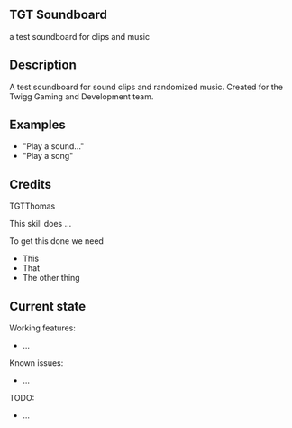 ## TGT Soundboard
a test soundboard for clips and music

## Description 
A test soundboard for sound clips and randomized music. Created for the Twigg Gaming and Development team. 

## Examples 
* "Play a sound..."
* "Play a song"

## Credits 
TGTThomas

This skill does ...

To get this done we need
  - This
  - That
  - The other thing


## Current state

Working features:
 - ...

Known issues:
 - ...

TODO:
 - ...
 
